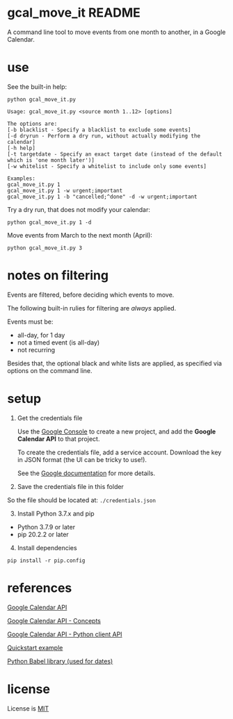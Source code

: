 # gcal_move_it README

A command line tool to move events from one month to another, in a Google Calendar.

# use

See the built-in help:

```
python gcal_move_it.py
```

```
Usage: gcal_move_it.py <source month 1..12> [options]

The options are:
[-b blacklist - Specify a blacklist to exclude some events]
[-d dryrun - Perform a dry run, without actually modifying the calendar]
[-h help]
[-t targetdate - Specify an exact target date (instead of the default which is 'one month later')]
[-w whitelist - Specify a whitelist to include only some events]

Examples:
gcal_move_it.py 1
gcal_move_it.py 1 -w urgent;important
gcal_move_it.py 1 -b "cancelled;^done" -d -w urgent;important
```

Try a dry run, that does not modify your calendar:

```
python gcal_move_it.py 1 -d
```

Move events from March to the next month (April):

```
python gcal_move_it.py 3
```

# notes on filtering

Events are filtered, before deciding which events to move.

The following built-in rulies for filtering are _always_ applied.

Events must be:

- all-day, for 1 day
- not a timed event (is all-day)
- not recurring

Besides that, the optional black and white lists are applied, as specified via options on the command line.

# setup

1. Get the credentials file

   Use the [Google Console](https://console.cloud.google.com/) to create a new project, and add the **Google Calendar API** to that project.

   To create the credentials file, add a service account. Download the key in JSON format (the UI can be tricky to use!).

   See the [Google documentation](https://cloud.google.com/docs/authentication/getting-started) for more details.

2. Save the credentials file in this folder

So the file should be located at: `./credentials.json`

3. Install Python 3.7.x and pip

- Python 3.7.9 or later
- pip 20.2.2 or later

4. Install dependencies

```
pip install -r pip.config
```

# references

[Google Calendar API](https://developers.google.com/calendar/v3/reference/events/list)

[Google Calendar API - Concepts](https://developers.google.com/calendar/concepts)

[Google Calendar API - Python client API](http://googleapis.github.io/google-api-python-client/docs/dyn/calendar_v3.events.html)

[Quickstart example](https://developers.google.com/calendar/quickstart/python)

[Python Babel library (used for dates)](http://babel.pocoo.org/en/latest/)

# license

License is [MIT](./LICENSE)
